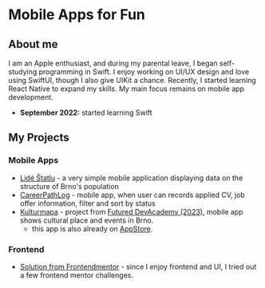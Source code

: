 <!-- ![MasterHead](https://github.com/PavlaBerankova/PavlaBerankova/assets/107038196/373d6310-4f90-471d-8fc9-f44932075353) -->

<!--  # **$\color{rgb(250,190,48)}{\huge{\textbf{ iOS and Frontend Dev | Code with Passion}}}$** -->
# Mobile Apps for Fun 

## About me
I am an Apple enthusiast, and during my parental leave, I began self-studying programming in Swift. I enjoy working on UI/UX design and love using SwiftUI, though I also give UIKit a chance. Recently, I started learning React Native to expand my skills. My main focus remains on mobile app development.

- **September 2022:** started learning Swift

## My Projects
### Mobile Apps

- [Lidé Štatlu](https://github.com/PavlaBerankova/LideStatlu) - a very simple mobile application displaying data on the structure of Brno's population
- [CareerPathLog](https://github.com/PavlaBerankova/CareerPathLog) - mobile app, when user can records applied CV, job offer information, filter and sort by status
- [Kulturmapa](https://github.com/PavlaBerankova/kulturmapa/tree/develop/events) - project from [Futured DevAcademy (2023)](https://github.com/futuredapp/dev-academy-ios), mobile app shows cultural place and events in Brno. 
  - this app is also already on [AppStore](https://apps.apple.com/cz/app/kulturmapa/id6477453765?l=cs&platform=iphone).
 
### Frontend
- [Solution from Frontendmentor](https://github.com/PavlaBerankova/frontend-mentor?tab=readme-ov-file) - since I enjoy frontend and UI, I tried out a few frontend mentor challenges.

<!-- ## My GitHub Stats
![Anurag's GitHub stats](https://github-readme-stats.vercel.app/api?username=PavlaBerankova&show_icons=true&theme=gruvbox)   

[![trophy](https://github-profile-trophy.vercel.app/?username=PavlaBerankova&theme=gruvbox&title=Stars,Repositories,Commits,Followers)](https://github.com/PavlaBerankova/github-profile-trophy)


- [PodStack](https://github.com/PavlaBerankova/PodStack/tree/develop/swift-data) - As a podcast enthusiast, I can create my own folders with podcasts and their episodes in this app, giving me a better overview of new episodes on specific topics. This allows me to easily choose a topic that interests me at the moment—whether it’s news, educational podcasts, English-language podcasts, or just entertainment and talk shows. The app is designed for browsing and organizing only; to play an episode, it opens in the Apple Podcasts app. I’m still working on the app.
-->
